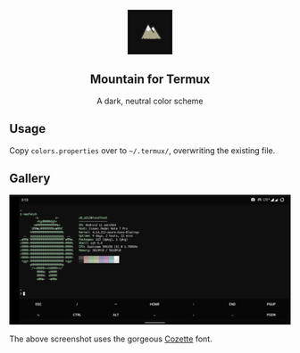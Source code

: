 <p align="center">
    <img src="/img/mountain.png" width="80" />
    <h2 align="center">Mountain for Termux</h2>
</p>

<p align="center">A dark, neutral color scheme</p>

## Usage
Copy `colors.properties` over to `~/.termux/`, overwriting the existing file.

## Gallery
![Termux screenshot](/img/termux-landscape.png)

The above screenshot uses the gorgeous [Cozette](https://github.com/slavfox/Cozette) font. 
